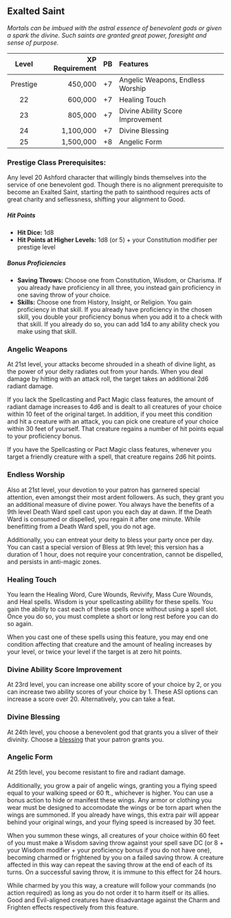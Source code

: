 ## Exalted Saint
*Mortals can be imbued with the astral essence of benevolent gods or given a spark the divine. Such saints are granted great power, foresight and sense of purpose.*

| Level    | XP Requirement   | PB | Features |
|:--------:|----------:|---:|:---------|
| Prestige | 450,000   | +7 | Angelic Weapons, Endless Worship |
| 22       | 600,000   | +7 | Healing Touch |
| 23       | 805,000   | +7 | Divine Ability Score Improvement	|
| 24       | 1,100,000 | +7 | Divine Blessing |
| 25       | 1,500,000 | +8 | Angelic Form |
		
### Prestige Class Prerequisites:					
Any level 20 Ashford character that willingly binds themselves into the service of one benevolent god. Though there is no alignment prerequisite to become an Exalted Saint, starting the path to sainthood requires acts of great charity and seflessness, shifting your alignment to Good.

##### Hit Points
- **Hit Dice:** 1d8	
- **Hit Points at Higher Levels:** 1d8 (or 5) + your Constitution modifier per prestige level

##### Bonus Proficiencies
- **Saving Throws:** Choose one from Constitution, Wisdom, or Charisma. If you already have proficiency in all three, you instead gain proficiency in one saving throw of your choice.
- **Skills:** Choose one from History, Insight, or Religion. You gain proficiency in that skill. If you already have proficiency in the chosen skill, you double your proficiency bonus when you add it to a check with that skill. If you already do so, you can add 1d4 to any ability check you make using that skill.


### Angelic Weapons					
At 21st level, your attacks become shrouded in a sheath of divine light, as the power of your deity radiates out from your hands. When you deal damage by hitting with an attack roll, the target takes an additional 2d6 radiant damage.

If you lack the Spellcasting and Pact Magic class features, the amount of radiant damage increases to 4d6 and is dealt to all creatures of your choice within 10 feet of the original target. In addition, if you meet this condition and hit a creature with an attack, you can pick one creature of your choice within 30 feet of yourself. That creature regains a number of hit points equal to your proficiency bonus.

If you have the Spellcasting or Pact Magic class features, whenever you target a friendly creature with a spell, that creature regains 2d6 hit points.

### Endless Worship				
Also at 21st level, your devotion to your patron has garnered special attention, even amongst their most ardent followers. As such, they grant you an additional measure of divine power. You always have the benefits of a 9th level Death Ward spell cast upon you each day at dawn. If the Death Ward is consumed or dispelled, you regain it after one minute. While benefitting from a Death Ward spell, you do not age.

Additionally, you can entreat your deity to bless your party once per day. You can cast a special version of Bless at 9th level; this version has a duration of 1 hour, does not require your concentration, cannot be dispelled, and persists in anti-magic zones.

### Healing Touch
You learn the Healing Word, Cure Wounds, Revivify, Mass Cure Wounds, and Heal spells. Wisdom is your spellcasting abillity for these spells. You gain the ability to cast each of these spells once without using a spell slot. Once you do so, you must complete a short or long rest before you can do so again.

When you cast one of these spells using this feature, you may end one condition affecting that creature and the amount of healing increases by your level, or twice your level if the target is at zero hit points.

### Divine Ability Score Improvement					
At 23rd level, you can increase one ability score of your choice by 2, or you can increase two ability scores of your choice by 1. These ASI options can increase a score over 20.
Alternatively, you can take a feat.	

### Divine Blessing					
At 24th level, you choose a benevolent god that grants you a sliver of their divinity. Choose a [blessing](blessings.md) that your patron grants you. 

### Angelic Form
At 25th level, you become resistant to fire and radiant damage. 

Additionally, you grow a pair of angelic wings, granting you a flying speed equal to your walking speed or 60 ft., whichever is higher. You can use a bonus action to hide or manifest these wings. Any armor or clothing you wear must be designed to accomodate the wings or be torn apart when the wings are summoned. If you already have wings, this extra pair will appear behind your original wings, and your flying speed is increased by 30 feet.

When you summon these wings, all creatures of your choice within 60 feet of you must make a Wisdom saving throw against your spell save DC (or 8 + your Wisdom modifier + your proficiency bonus if you do not have one), becoming charmed or frightened by you on a failed saving throw. A creature affected in this way can repeat the saving throw at the end of each of its turns. On a successful saving throw, it is immune to this effect for 24 hours. 

While charmed by you this way, a creature will follow your commands (no action required) as long as you do not order it to harm itself or its allies. Good and Evil-aligned creatures have disadvantage against the Charm and Frighten effects respectively from this feature.